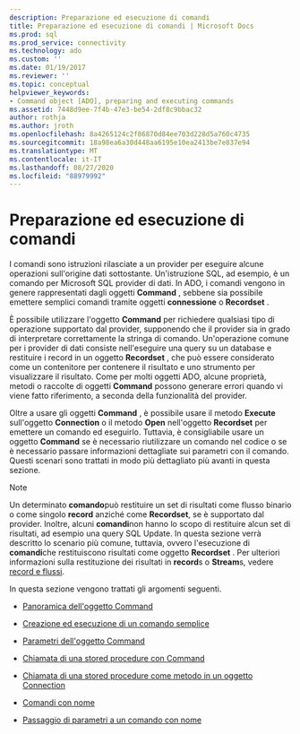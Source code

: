 ```yaml
---
description: Preparazione ed esecuzione di comandi
title: Preparazione ed esecuzione di comandi | Microsoft Docs
ms.prod: sql
ms.prod_service: connectivity
ms.technology: ado
ms.custom: ''
ms.date: 01/19/2017
ms.reviewer: ''
ms.topic: conceptual
helpviewer_keywords:
- Command object [ADO], preparing and executing commands
ms.assetid: 7448d9ee-7f4b-47e3-be54-2df8c9bbac32
author: rothja
ms.author: jroth
ms.openlocfilehash: 8a4265124c2f86870d84ee703d228d5a760c4735
ms.sourcegitcommit: 18a98ea6a30d448aa6195e10ea2413be7e837e94
ms.translationtype: MT
ms.contentlocale: it-IT
ms.lasthandoff: 08/27/2020
ms.locfileid: "88979992"
---
```

# <a name="preparing-and-executing-commands"></a>Preparazione ed esecuzione di comandi
I comandi sono istruzioni rilasciate a un provider per eseguire alcune operazioni sull'origine dati sottostante. Un'istruzione SQL, ad esempio, è un comando per Microsoft SQL provider di dati. In ADO, i comandi vengono in genere rappresentati dagli oggetti **Command** , sebbene sia possibile emettere semplici comandi tramite oggetti **connessione** o **Recordset** .  
  
 È possibile utilizzare l'oggetto **Command** per richiedere qualsiasi tipo di operazione supportato dal provider, supponendo che il provider sia in grado di interpretare correttamente la stringa di comando. Un'operazione comune per i provider di dati consiste nell'eseguire una query su un database e restituire i record in un oggetto **Recordset** , che può essere considerato come un contenitore per contenere il risultato e uno strumento per visualizzare il risultato. Come per molti oggetti ADO, alcune proprietà, metodi o raccolte di oggetti **Command** possono generare errori quando vi viene fatto riferimento, a seconda della funzionalità del provider.  
  
 Oltre a usare gli oggetti **Command** , è possibile usare il metodo **Execute** sull'oggetto **Connection** o il metodo **Open** nell'oggetto **Recordset** per emettere un comando ed eseguirlo. Tuttavia, è consigliabile usare un oggetto **Command** se è necessario riutilizzare un comando nel codice o se è necessario passare informazioni dettagliate sui parametri con il comando. Questi scenari sono trattati in modo più dettagliato più avanti in questa sezione.  
  
> [!NOTE]
>  Un determinato **comando**può restituire un set di risultati come flusso binario o come singolo **record** anziché come **Recordset**, se è supportato dal provider. Inoltre, alcuni **comandi**non hanno lo scopo di restituire alcun set di risultati, ad esempio una query SQL Update. In questa sezione verrà descritto lo scenario più comune, tuttavia, ovvero l'esecuzione di **comandi**che restituiscono risultati come oggetto **Recordset** . Per ulteriori informazioni sulla restituzione dei risultati in **record**s o **Stream**s, vedere [record e flussi](../../../ado/guide/data/records-and-streams.md).  
  
 In questa sezione vengono trattati gli argomenti seguenti.  
  
-   [Panoramica dell'oggetto Command](../../../ado/guide/data/command-object-overview.md)  
  
-   [Creazione ed esecuzione di un comando semplice](../../../ado/guide/data/creating-and-executing-a-simple-command.md)  
  
-   [Parametri dell'oggetto Command](../../../ado/guide/data/command-object-parameters.md)  
  
-   [Chiamata di una stored procedure con Command](../../../ado/guide/data/calling-a-stored-procedure-with-a-command.md)  
  
-   [Chiamata di una stored procedure come metodo in un oggetto Connection](../../../ado/guide/data/calling-a-stored-procedure-as-a-method-on-a-connection-object.md)  
  
-   [Comandi con nome](../../../ado/guide/data/named-commands.md)  
  
-   [Passaggio di parametri a un comando con nome](../../../ado/guide/data/passing-parameters-to-a-named-command.md)
